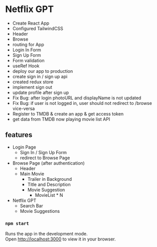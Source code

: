 

# Netflix GPT
 - Create React App
 - Configured TailwindCSS
 - Header
 - Browse
 - routing for App
 - Login In Form
 - Sign Up Form
 - Form validation
 - useRef Hook
 - deploy our app to production
 - create sign in / sign up api
 - created redux store
 - implement sign out
 - update profile after sign up
 - Fix Bug: after login photoURL and displayName is not updated
 - Fix Bug: if user is not logged in, user should not redirect to /browse vice-versa
 - Register to TMDB & create an app & get access token
 - get data from TMDB now playing movie list API

## features
- Login Page
    - Sign In / Sign Up Form
    - redirect to Browse Page
- Browse Page (after authentication)
    - Header
    - Main Movie
        - Trailer in Background
        - Title and Description
        - Movie Suggestion
            - MovieList * N
- Netflix GPT
    - Search Bar
    - Movie Suggestions


### `npm start`

Runs the app in the development mode.\
Open [http://localhost:3000](http://localhost:3000) to view it in your browser.


